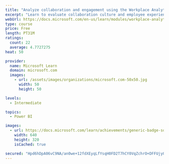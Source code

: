 ```yaml
---
title: "Analyze collaboration and engagement using the Workplace Analytics Ways of working assessment dashboard"
excerpt: "Learn to evaluate collaboration culture and employee experience with a Power BI template using Workplace Analytics data."
webUrl: https://docs.microsoft.com/en-us/learn/modules/workplace-analytics-ways-working/
type: course
price: Free
length: PT31M
ratings:
  count: 22
  average: 4.7727275
heat: 50

provider:
  name: Microsoft Learn
  domain: microsoft.com
  images:
    - url: /assets/images/organizations/microsoft.com-50x50.jpg
      width: 50
      height: 50

levels:
  - Intermediate

topics:
  - Power BI

images:
  - url: https://docs.microsoft.com/learn/achievements/generic-badge-social.png
    width: 640
    height: 320
    isCached: true

secured: "Hpd6hDpA06vC9NA/an0we+12fdXEyqLfYsqH0FD2T7hCY0VqZchrO+DFFUjyQzE37MNVAq4c7HmASAbt7pI2Emm4Mz15iGXN3qQfIgJYcbXITe6gI+8pDGZ/9KrOGUta4HqcVgpagV94CkB4G6p6Zo9gYlutwJgaSeOk6nCxkv5n67iaARphqLsThDARcuNzBKxz+u9/FJYxDygm90XQ/S8rISUkh4/d47A1Z5Sx8DHeYnbHCwKTDVfnPrfQrTSsLCpfKrgTXWLX4JoAFW25/qmfIQ5I5otAhUCiZD3PyQghbb2ZkI9g7dz74zwaFGa8ZTzmpK1MUW9mvZcgyKsSBh13ENyLv6xQYiLy8fslEWOZBxgHBm4OoeQ9Vl2jdnMerN6WRJ7m5vYO3h+G9TJwWt1sJHyMV0SXnZP4ErK/eY4=;JOSlmFzN3YHvRjYd5PuxiQ=="
---
```


